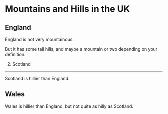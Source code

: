 Mountains and Hills in the UK
===================

England
-------

England is not very mountainous.

But it has some tall hills, and maybe a mountain or two depending on your definition.

2. Scotland
--------

Scotland is hillier than England.

Wales
-----

Wales is hillier than England, but not quite as hilly as Scotland.
